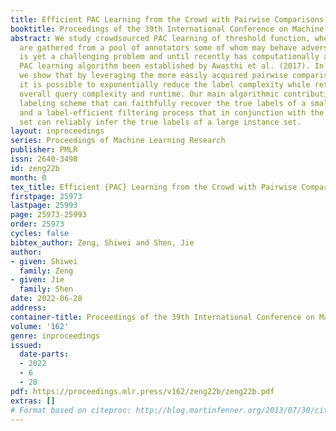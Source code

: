 ```yaml
---
title: Efficient PAC Learning from the Crowd with Pairwise Comparisons
booktitle: Proceedings of the 39th International Conference on Machine Learning
abstract: We study crowdsourced PAC learning of threshold function, where the labels
  are gathered from a pool of annotators some of whom may behave adversarially. This
  is yet a challenging problem and until recently has computationally and query efficient
  PAC learning algorithm been established by Awasthi et al. (2017). In this paper,
  we show that by leveraging the more easily acquired pairwise comparison queries,
  it is possible to exponentially reduce the label complexity while retaining the
  overall query complexity and runtime. Our main algorithmic contributions are a comparison-equipped
  labeling scheme that can faithfully recover the true labels of a small set of instances,
  and a label-efficient filtering process that in conjunction with the small labeled
  set can reliably infer the true labels of a large instance set.
layout: inproceedings
series: Proceedings of Machine Learning Research
publisher: PMLR
issn: 2640-3498
id: zeng22b
month: 0
tex_title: Efficient {PAC} Learning from the Crowd with Pairwise Comparisons
firstpage: 25973
lastpage: 25993
page: 25973-25993
order: 25973
cycles: false
bibtex_author: Zeng, Shiwei and Shen, Jie
author:
- given: Shiwei
  family: Zeng
- given: Jie
  family: Shen
date: 2022-06-28
address:
container-title: Proceedings of the 39th International Conference on Machine Learning
volume: '162'
genre: inproceedings
issued:
  date-parts:
  - 2022
  - 6
  - 28
pdf: https://proceedings.mlr.press/v162/zeng22b/zeng22b.pdf
extras: []
# Format based on citeproc: http://blog.martinfenner.org/2013/07/30/citeproc-yaml-for-bibliographies/
---
```

